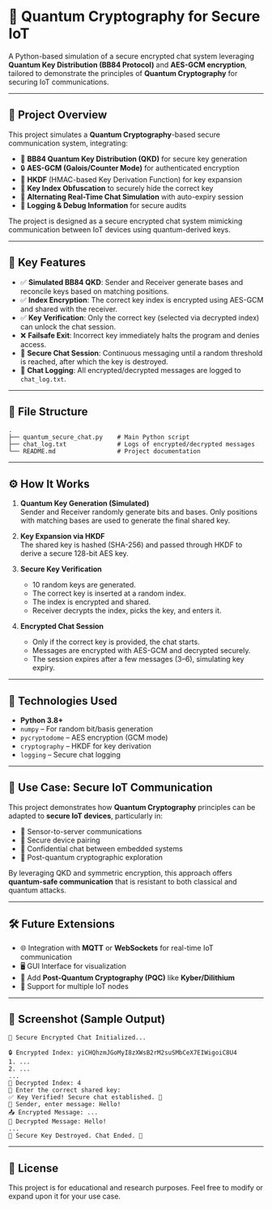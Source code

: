 
# 🔐 Quantum Cryptography for Secure IoT

A Python-based simulation of a secure encrypted chat system leveraging **Quantum Key Distribution (BB84 Protocol)** and **AES-GCM encryption**, tailored to demonstrate the principles of **Quantum Cryptography** for securing IoT communications.

---

## 🚀 Project Overview

This project simulates a **Quantum Cryptography**-based secure communication system, integrating:

- 🧠 **BB84 Quantum Key Distribution (QKD)** for secure key generation
- 🔒 **AES-GCM (Galois/Counter Mode)** for authenticated encryption
- 📌 **HKDF** (HMAC-based Key Derivation Function) for key expansion
- 📑 **Key Index Obfuscation** to securely hide the correct key
- 🔄 **Alternating Real-Time Chat Simulation** with auto-expiry session
- 🔧 **Logging & Debug Information** for secure audits

The project is designed as a secure encrypted chat system mimicking communication between IoT devices using quantum-derived keys.

---

## 🧪 Key Features

- ✅ **Simulated BB84 QKD**: Sender and Receiver generate bases and reconcile keys based on matching positions.
- ✅ **Index Encryption**: The correct key index is encrypted using AES-GCM and shared with the receiver.
- ✅ **Key Verification**: Only the correct key (selected via decrypted index) can unlock the chat session.
- ❌ **Failsafe Exit**: Incorrect key immediately halts the program and denies access.
- 🔁 **Secure Chat Session**: Continuous messaging until a random threshold is reached, after which the key is destroyed.
- 🧾 **Chat Logging**: All encrypted/decrypted messages are logged to `chat_log.txt`.

---

## 📂 File Structure

```
.
├── quantum_secure_chat.py    # Main Python script
├── chat_log.txt              # Logs of encrypted/decrypted messages
└── README.md                 # Project documentation
```

---

## ⚙️ How It Works

1. **Quantum Key Generation (Simulated)**  
   Sender and Receiver randomly generate bits and bases. Only positions with matching bases are used to generate the final shared key.

2. **Key Expansion via HKDF**  
   The shared key is hashed (SHA-256) and passed through HKDF to derive a secure 128-bit AES key.

3. **Secure Key Verification**  
   - 10 random keys are generated.
   - The correct key is inserted at a random index.
   - The index is encrypted and shared.
   - Receiver decrypts the index, picks the key, and enters it.

4. **Encrypted Chat Session**  
   - Only if the correct key is provided, the chat starts.
   - Messages are encrypted with AES-GCM and decrypted securely.
   - The session expires after a few messages (3–6), simulating key expiry.

---

## 🔐 Technologies Used

- **Python 3.8+**
- `numpy` – For random bit/basis generation
- `pycryptodome` – AES encryption (GCM mode)
- `cryptography` – HKDF for key derivation
- `logging` – Secure chat logging

---

## 🎯 Use Case: Secure IoT Communication

This project demonstrates how **Quantum Cryptography** principles can be adapted to **secure IoT devices**, particularly in:

- 🔸 Sensor-to-server communications
- 🔸 Secure device pairing
- 🔸 Confidential chat between embedded systems
- 🔸 Post-quantum cryptographic exploration

By leveraging QKD and symmetric encryption, this approach offers **quantum-safe communication** that is resistant to both classical and quantum attacks.

---

## 🛠️ Future Extensions

- 🌐 Integration with **MQTT** or **WebSockets** for real-time IoT communication
- 🖥️ GUI Interface for visualization
- 🧪 Add **Post-Quantum Cryptography (PQC)** like **Kyber/Dilithium**
- 🔄 Support for multiple IoT nodes

---

## 📸 Screenshot (Sample Output)

```
🚀 Secure Encrypted Chat Initialized...

🔒 Encrypted Index: yiCHQhzmJGoMyI8zXWsB2rM2suSMbCeX7EIWigoiC8U4
1. ...
2. ...
...
🔢 Decrypted Index: 4
🔑 Enter the correct shared key:
✅ Key Verified! Secure chat established. 🔐
📝 Sender, enter message: Hello!
📤 Encrypted Message: ...
📩 Decrypted Message: Hello!
...
🔐 Secure Key Destroyed. Chat Ended. 🚀
```

---

## 📜 License

This project is for educational and research purposes. Feel free to modify or expand upon it for your use case.
